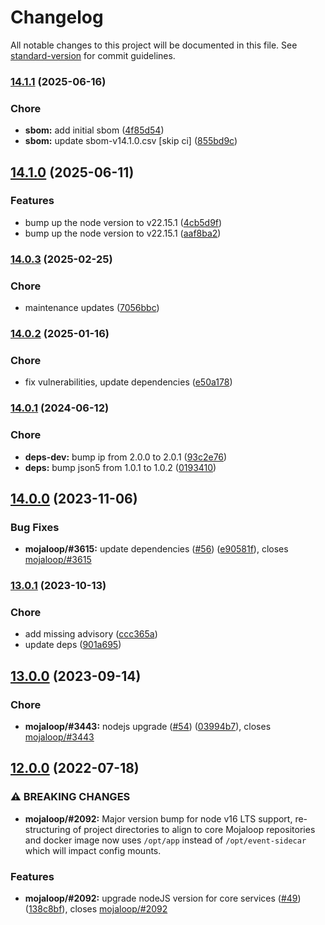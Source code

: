 # Changelog

All notable changes to this project will be documented in this file. See [standard-version](https://github.com/conventional-changelog/standard-version) for commit guidelines.

### [14.1.1](https://github.com/mojaloop/event-sidecar/compare/v14.1.0...v14.1.1) (2025-06-16)


### Chore

* **sbom:** add initial sbom ([4f85d54](https://github.com/mojaloop/event-sidecar/commit/4f85d5429829432fe119027965c36b294786fdf7))
* **sbom:** update sbom-v14.1.0.csv [skip ci] ([855bd9c](https://github.com/mojaloop/event-sidecar/commit/855bd9cf981c9d87207cd89c5dfb88e10e0daaf7))

## [14.1.0](https://github.com/mojaloop/event-sidecar/compare/v14.0.3...v14.1.0) (2025-06-11)


### Features

* bump up the node version to v22.15.1 ([4cb5d9f](https://github.com/mojaloop/event-sidecar/commit/4cb5d9fc0ff692b3f6b6c41fc3bf26f27a5c07e8))
* bump up the node version to v22.15.1 ([aaf8ba2](https://github.com/mojaloop/event-sidecar/commit/aaf8ba2e67c6992a854e9d8659f155eab0a383d2))

### [14.0.3](https://github.com/mojaloop/event-sidecar/compare/v14.0.2...v14.0.3) (2025-02-25)


### Chore

* maintenance updates ([7056bbc](https://github.com/mojaloop/event-sidecar/commit/7056bbccaac5ca563b8fda39d2e6084c56eebd49))

### [14.0.2](https://github.com/mojaloop/event-sidecar/compare/v14.0.1...v14.0.2) (2025-01-16)


### Chore

* fix vulnerabilities, update dependencies ([e50a178](https://github.com/mojaloop/event-sidecar/commit/e50a1784ffb63abf1853f5064279d698e5734d03))

### [14.0.1](https://github.com/mojaloop/event-sidecar/compare/v14.0.0...v14.0.1) (2024-06-12)


### Chore

* **deps-dev:** bump ip from 2.0.0 to 2.0.1 ([93c2e76](https://github.com/mojaloop/event-sidecar/commit/93c2e76578581df0c7f8c45024d4522f8507b606))
* **deps:** bump json5 from 1.0.1 to 1.0.2 ([0193410](https://github.com/mojaloop/event-sidecar/commit/0193410d52fa8a5abf137d8288cba021d0ef4e0c))

## [14.0.0](https://github.com/mojaloop/event-sidecar/compare/v13.0.1...v14.0.0) (2023-11-06)


### Bug Fixes

* **mojaloop/#3615:** update dependencies ([#56](https://github.com/mojaloop/event-sidecar/issues/56)) ([e90581f](https://github.com/mojaloop/event-sidecar/commit/e90581f0e6cea2bb787894b5f937d22e6facc6ed)), closes [mojaloop/#3615](https://github.com/mojaloop/project/issues/3615)

### [13.0.1](https://github.com/mojaloop/event-sidecar/compare/v13.0.0...v13.0.1) (2023-10-13)


### Chore

* add missing advisory ([ccc365a](https://github.com/mojaloop/event-sidecar/commit/ccc365ac1fc14273a472c7035ee2cc040dddfd7d))
* update deps ([901a695](https://github.com/mojaloop/event-sidecar/commit/901a6955dbc1b281f64f356c406106736bf987a6))

## [13.0.0](https://github.com/mojaloop/event-sidecar/compare/v12.0.0...v13.0.0) (2023-09-14)


### Chore

* **mojaloop/#3443:** nodejs upgrade ([#54](https://github.com/mojaloop/event-sidecar/issues/54)) ([03994b7](https://github.com/mojaloop/event-sidecar/commit/03994b7ef39ddd8e2d3e32c97ea0d5d5ed2be591)), closes [mojaloop/#3443](https://github.com/mojaloop/project/issues/3443)

## [12.0.0](https://github.com/mojaloop/event-sidecar/compare/v12.0.0-snapshot.6...v12.0.0) (2022-07-18)


### ⚠ BREAKING CHANGES

* **mojaloop/#2092:** Major version bump for node v16 LTS support, re-structuring of project directories to align to core Mojaloop repositories and docker image now uses `/opt/app` instead of `/opt/event-sidecar` which will impact config mounts.

### Features

* **mojaloop/#2092:** upgrade nodeJS version for core services ([#49](https://github.com/mojaloop/event-sidecar/issues/49)) ([138c8bf](https://github.com/mojaloop/event-sidecar/commit/138c8bf0e41e53be71ecd72202c4155df6e3521f)), closes [mojaloop/#2092](https://github.com/mojaloop/project/issues/2092)
